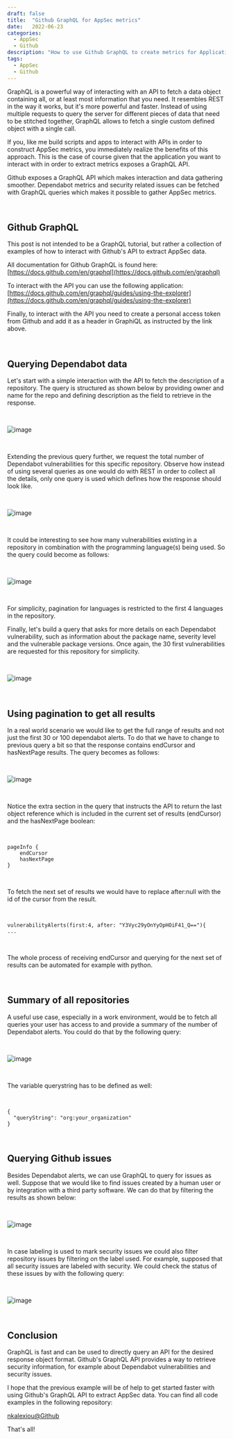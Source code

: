 ```yaml
---
draft: false
title:  "Github GraphQL for AppSec metrics"
date:   2022-06-23
categories: 
  - AppSec
  - Github
description: "How to use Github GraphQL to create metrics for Application Security"
tags: 
  - AppSec
  - Github
---
```


GraphQL is a powerful way of interacting with an API to fetch a data object containing all, or at least most information that you need. It resembles REST in the way it works, but it's more powerful and faster. Instead of using multiple requests to query the server for different pieces of data that need to be stitched together, GraphQL allows to fetch a single custom defined object with a single call.

<!-- more -->

If you, like me build scripts and apps to interact with APIs in order to construct AppSec metrics, you immediately realize the benefits of this approach. This is the case of course given that the application you want to interact with in order to extract metrics exposes a GraphQL API.

Github exposes a GraphQL API which makes interaction and data gathering smoother. Dependabot metrics and security related issues can be fetched with GraphQL queries which makes it possible to gather AppSec metrics.

<br>

## Github GraphQL

This post is not intended to be a GraphQL tutorial, but rather a collection of examples of how to interact with Github's API to extract AppSec data.

All documentation for Github GraphQL is found here: [https://docs.github.com/en/graphql](https://docs.github.com/en/graphql)

To interact with the API you can use the following application: [https://docs.github.com/en/graphql/guides/using-the-explorer](https://docs.github.com/en/graphql/guides/using-the-explorer)

Finally, to interact with the API you need to create a personal access token from Github and add it as a header in GraphiQL as instructed by the link above.

<br>

## Querying Dependabot data

Let's start with a simple interaction with the API to fetch the description of a repository. The query is structured as shown below by providing owner and name for the repo and defining description as the field to retrieve in the response.

<br>

![image](assets/images/graphql-github-repository-description.png "Get the repository's description")

<br>

Extending the previous query further, we request the total number of Dependabot vulnerabilities for this specific repository. Observe how instead of using several queries as one would do with REST in order to collect all the details, only one query is used which defines how the response should look like.

<br>

![image](assets/images/graphql-github-vulnerabilities.png "Number of vulnerabilities")

<br>

It could be interesting to see how many vulnerabilities existing in a  repository in combination with the programming language(s) being used. So the query could become as follows:

<br>

![image](assets/images/graphql-github-vulnerabilities-languages.png "Vulnerabilities and languages used")

<br>

For simplicity, pagination for languages is restricted to the first 4 languages in the repository.

Finally, let's build a query that asks for more details on each Dependabot vulnerability, such as information about the package name, severity level and the vulnerable package versions. Once again, the 30 first vulnerabilities are requested for this repository for simplicity.

<br>

![image](assets/images/graphql-github-details-vulnerabilities.png "Detailed vulnerability information")

<br>

## Using pagination to get all results

In a real world scenario we would like to get the full range of results and not just the first 30 or 100 dependabot alerts. To do that we have to change to previous query a bit so that the response contains endCursor and hasNextPage results. The query becomes as follows:

<br>

![image](assets/images/graphql-github-pagination.png "Pagination example")

<br>

Notice the extra section in the query that instructs the API to return the last object reference which is included in the current set of results (endCursor) and the hasNextPage boolean:

<br>

```
pageInfo {
    endCursor
    hasNextPage
}
```

<br>

To fetch the next set of results we would have to replace after:null with the id of the cursor from the result.

<br>

```
vulnerabilityAlerts(first:4, after: "Y3Vyc29yOnYyOpHOiF41_Q=="){
...

```

<br>

The whole process of receiving endCursor and querying for the next set of results can be automated for example with python.

<br>

## Summary of all repositories

A useful use case, especially in a work environment, would be to fetch all queries your user has access to and provide a summary of the number of Dependabot alerts. You could do that by the following query:

<br>

![image](assets/images/graphql-github-summary.png "Summary of repositories")

<br>

The variable querystring has to be defined as well:

<br>

```
{
  "queryString": "org:your_organization"
}
```

<br>

## Querying Github issues

Besides Dependabot alerts, we can use GraphQL to query for issues as well. Suppose that we would like to find issues created by a human user or by integration with a third party software. We can do that by filtering the results as shown below:

<br>

![image](assets/images/graphql-github-creator-issues.png "Issues by creator")

<br>

In case labeling is used to mark security issues we could also filter repository issues by filtering on the label used. For example, supposed that all security issues are labeled with security. We could check the status of these issues by with the following query:

<br>

![image](assets/images/graphql-github-issues-label.png "Issues by label")

<br>

## Conclusion

GraphQL is fast and can be used to directly query an API for the desired response object format. Github's GraphQL API provides a way to retrieve security information, for example about Dependabot vulnerabilities and security issues.

I hope that the previous example will be of help to get started faster with using Github's GraphQL API to extract AppSec data. You can find all code examples in the following repository:

[nkalexiou@Github](https://github.com/nkalexiou/code_blocks/tree/main/graphQL?ref=appsecguy.se)

That's all!
